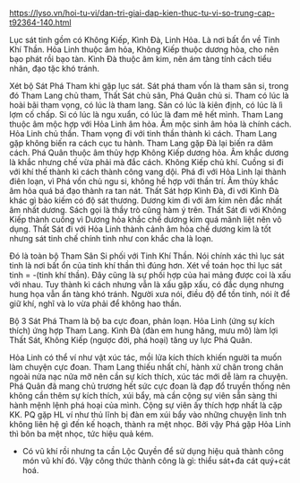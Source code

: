 https://lyso.vn/hoi-tu-vi/dan-tri-giai-dap-kien-thuc-tu-vi-so-trung-cap-t92364-140.html

Lục sát tinh gồm có Không Kiếp, Kình Đà, Linh Hỏa. Là nơi bất ổn về Tinh Khí Thần.
Hỏa Linh thuộc âm hỏa,
Không Kiếp thuộc dương hỏa, cho nên bạo phát rồi bạo tàn.
Kình Đà thuộc âm kim, nên ám tàng tính cách tiểu nhân, đạo tặc khó tránh.

Xét bộ Sát Phá Tham khi gặp lục sát. Sát phá tham vốn là tham sân si, trong đó Tham Lang chủ tham, Thất Sát chủ sân, Phá Quân chủ si. Tham có lúc là hoài bãi tham vọng, có lúc là tham lang. Sân có lúc là kiên định, có lúc là lì lợm cố chấp. Si có lúc là ngu xuẩn, có lúc là đam mê hết mình.
Tham Lang thuộc âm mộc hợp với Hỏa Linh âm hỏa. Âm mộc sinh âm hỏa là chính cách. Hỏa Linh chủ thần. Tham vọng đi với tinh thần thành kì cách. Tham Lang gặp không biến ra cách cục tu hành. Tham Lang gặp Đà lại biến ra dâm cách.
Phá Quân thuộc âm thủy hợp Không Kiếp dương hỏa. Âm khắc dương là khắc nhưng chế vừa phải mà đắc cách. Không Kiếp chủ khí. Cuồng si đi với khí thế thành kì cách thành công vang dội. Phá đi với Hỏa Linh lại thành điên loạn, vì Phá vốn chủ ngu si, không hề hợp với thần trí. Âm thủy khắc âm hỏa quá bá đạo thành ra tan nát.
Thất Sát hợp Kình Đà, đi với Kình Đà khác gì bảo kiếm có độ sát thương. Dương kim đi với âm kim nên đắc nhất âm nhất dương. Sách gọi là thầy trò cũng hàm ý trên. Thất Sát đi với Không Kiếp thành cuồng vì Dương hỏa khắc chế dương kim quá mãnh liệt nên vô dụng. Thất Sát đi với Hỏa Linh thành cảnh âm hỏa chế dương kim là tốt nhưng sát tinh chế chính tinh như con khắc cha là loạn.

Đó là toàn bộ Tham Sân Si phối với Tinh Khí Thần. Nói chính xác thì lục sát tinh là nơi bất ổn của tinh khí thần thì đúng hơn. Xét về toán học thì lục sát tinh = -(tinh khí thần).
Đây cũng là sự phối hợp của hai mảng được coi là xấu với nhau. Tuy thành kì cách nhưng vẫn là xấu gặp xấu, có đắc dụng nhưng hung họa vẫn ẩn tàng khó tránh.
Người xưa nói, điều độ để tồn tinh, nói ít để giữ khí, nghĩ và lo vừa phải để không hao thần.

Bộ 3 Sát Phá Tham là bộ ba cực đoan, phản loạn.
Hỏa Linh (ứng sự kích thích) ứng hợp Tham Lang. Kình Đà (đàn em hung hăng, mưu mô) làm lợi Thất Sát, Không Kiếp (ngược đời, phá hoại) tăng uy lực Phá Quân.

Hỏa Linh có thể ví như vật xúc tác, mồi lửa kích thích khiến người ta muốn làm chuyện cực đoan. Tham Lang thiếu nhất chí, hành xử chân trong chân ngoài nửa nạc nửa mỡ nên cần sự kích thích, xúc tác mới dễ làm ra chuyện.
Phá Quân đã mang chủ trương hết sức cực đoan là đạp đổ truyền thống nên không cần thêm sự kích thích, xúi bẩy, mà cần cộng sự viên sẵn sàng thi hành mệnh lệnh phá hoại của mình. Cộng sự viên ấy thích hợp nhất là cặp KK. PQ gặp HL ví như thủ lĩnh bị đàn em xúi bẩy vào những chuyện linh tnh không liên hệ gì đến kế hoạch, thành ra mệt nhọc. Bởi vậy Phá gặp Hỏa Linh thì bôn ba mệt nhọc, tức hiệu quả kém.


- Có vũ khí rồi nhưng ta cần Lộc Quyền để sử dụng hiệu quả thành công món vũ khí đó.
  Vậy công thức thành công là gì: thiểu sát+đa cát quý+cát hoá.
